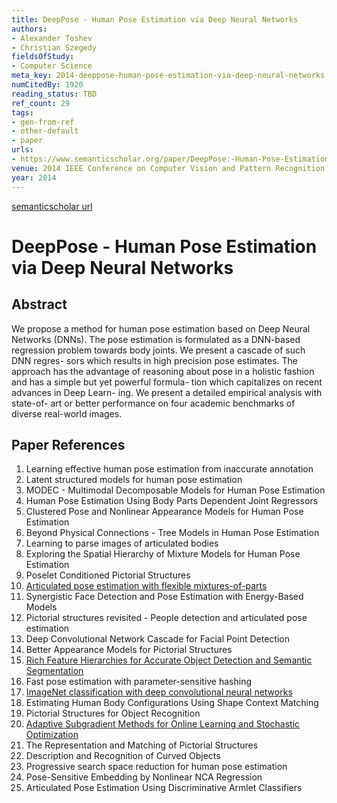 ```yaml
---
title: DeepPose - Human Pose Estimation via Deep Neural Networks
authors:
- Alexander Toshev
- Christian Szegedy
fieldsOfStudy:
- Computer Science
meta_key: 2014-deeppose-human-pose-estimation-via-deep-neural-networks
numCitedBy: 1920
reading_status: TBD
ref_count: 29
tags:
- gen-from-ref
- other-default
- paper
urls:
- https://www.semanticscholar.org/paper/DeepPose:-Human-Pose-Estimation-via-Deep-Neural-Toshev-Szegedy/2a002ce457f7ab3088fbd2691734f1ce79f750c4?sort=total-citations
venue: 2014 IEEE Conference on Computer Vision and Pattern Recognition
year: 2014
---
```


[semanticscholar url](https://www.semanticscholar.org/paper/DeepPose:-Human-Pose-Estimation-via-Deep-Neural-Toshev-Szegedy/2a002ce457f7ab3088fbd2691734f1ce79f750c4?sort=total-citations)

# DeepPose - Human Pose Estimation via Deep Neural Networks

## Abstract

We propose a method for human pose estimation based on Deep Neural Networks (DNNs). The pose estimation is formulated as a DNN-based regression problem towards body joints. We present a cascade of such DNN regres- sors which results in high precision pose estimates. The approach has the advantage of reasoning about pose in a holistic fashion and has a simple but yet powerful formula- tion which capitalizes on recent advances in Deep Learn- ing. We present a detailed empirical analysis with state-of- art or better performance on four academic benchmarks of diverse real-world images.

## Paper References

1. Learning effective human pose estimation from inaccurate annotation
2. Latent structured models for human pose estimation
3. MODEC - Multimodal Decomposable Models for Human Pose Estimation
4. Human Pose Estimation Using Body Parts Dependent Joint Regressors
5. Clustered Pose and Nonlinear Appearance Models for Human Pose Estimation
6. Beyond Physical Connections - Tree Models in Human Pose Estimation
7. Learning to parse images of articulated bodies
8. Exploring the Spatial Hierarchy of Mixture Models for Human Pose Estimation
9. Poselet Conditioned Pictorial Structures
10. [Articulated pose estimation with flexible mixtures-of-parts](2011-articulated-pose-estimation-with-flexible-mixtures-of-parts)
11. Synergistic Face Detection and Pose Estimation with Energy-Based Models
12. Pictorial structures revisited - People detection and articulated pose estimation
13. Deep Convolutional Network Cascade for Facial Point Detection
14. Better Appearance Models for Pictorial Structures
15. [Rich Feature Hierarchies for Accurate Object Detection and Semantic Segmentation](2014-rich-feature-hierarchies-for-accurate-object-detection-and-semantic-segmentation)
16. Fast pose estimation with parameter-sensitive hashing
17. [ImageNet classification with deep convolutional neural networks](2012-alexnet.md)
18. Estimating Human Body Configurations Using Shape Context Matching
19. Pictorial Structures for Object Recognition
20. [Adaptive Subgradient Methods for Online Learning and Stochastic Optimization](2010-adaptive-subgradient-methods-for-online-learning-and-stochastic-optimization)
21. The Representation and Matching of Pictorial Structures
22. Description and Recognition of Curved Objects
23. Progressive search space reduction for human pose estimation
24. Pose-Sensitive Embedding by Nonlinear NCA Regression
25. Articulated Pose Estimation Using Discriminative Armlet Classifiers
